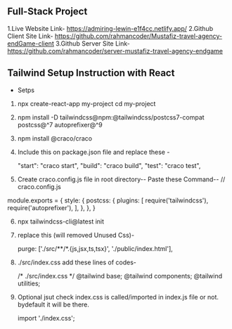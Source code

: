 ## Full-Stack Project
1.Live Website Link- https://admiring-lewin-e1f4cc.netlify.app/
2.Github Client Site Link- https://github.com/rahmancoder/Mustafiz-travel-agency-endGame-client
3.Github Server Site Link- https://github.com/rahmancoder/server-mustafiz-travel-agency-endgame

## Tailwind Setup Instruction with React
* Setps
1. npx create-react-app my-project
     cd my-project 

2. npm install -D tailwindcss@npm:@tailwindcss/postcss7-compat postcss@^7 autoprefixer@^9

3. npm install @craco/craco

4. Include this on package.json file and replace these -
    
    "start": "craco start",
     "build": "craco build",
     "test": "craco test",


5. Create craco.config.js file in root directory--
     Paste these Command--
     // craco.config.js

module.exports = {
  style: {
    postcss: {
      plugins: [
        require('tailwindcss'),
        require('autoprefixer'),
      ],
    },
  },
}


6. npx tailwindcss-cli@latest init

7. replace this (will removed Unused Css)-

     purge: ['./src/**/*.{js,jsx,ts,tsx}', './public/index.html'],

8. ./src/index.css add these lines of codes-
  
   /* ./src/index.css */
   @tailwind base;
   @tailwind components;
   @tailwind utilities;
   

9. Optional jsut check index.css is called/imported in index.js file or not. bydefault it will be there. 
     
     import './index.css';